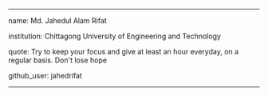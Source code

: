
---

name: Md. Jahedul Alam Rifat

institution: Chittagong University of Engineering and Technology

quote: Try to keep your focus and give at least an hour everyday, on a regular basis. Don't lose hope

github_user: jahedrifat

---
